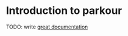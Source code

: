 # Introduction to parkour

TODO: write [great documentation](http://jacobian.org/writing/great-documentation/what-to-write/)
